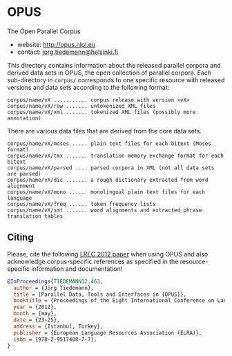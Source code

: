 # OPUS
The Open Parallel Corpus


* website: http://opus.nlpl.eu
* contact: jorg.tiedemann@helsinki.fi


This directory contains information about the released parallel corpora and derived data
sets in OPUS, the open collection of parallel corpora. Each sub-directory in `corpus/`
corresponds to one specific resource with released versions and data sets
according to the following format:


~~~
corpus/name/vX ........... corpus release with version <vX>
corpus/name/vX/raw ....... untokenized XML files
corpus/name/vX/xml ....... tokenized XML files (possibly more annotation)
~~~

There are various data files that are derived from the core data sets.

~~~
corpus/name/vX/moses ..... plain text files for each bitext (Moses format)
corpus/name/vX/tmx ....... translation memory exchange format for each bitext
corpus/name/vX/parsed .... parsed corpora in XML (not all data sets are parsed)
corpus/name/vX/dic ....... a rough dictionary extracted from word alignment
corpus/name/vX/mono ...... monolingual plain text files for each language
corpus/name/vX/freq ...... token frequency lists
corpus/name/vX/smt ....... word alignments and extracted phrase translation tables
~~~


## Citing

Please, cite the following [LREC 2012 paper](https://aclanthology.org/L12-1246/) when using OPUS
and also acknowledge corpus-specific references as specified in the resource-specific information and documentation!

```bibtex
@InProceedings{TIEDEMANN12.463,
  author = {Jörg Tiedemann},
  title = {Parallel Data, Tools and Interfaces in {OPUS}},
  booktitle = {Proceedings of the Eight International Conference on Language Resources and Evaluation (LREC'12)},
  year = {2012},
  month = {may},
  date = {23-25},
  address = {Istanbul, Turkey},
  publisher = {European Language Resources Association (ELRA)},
  isbn = {978-2-9517408-7-7},
}
```

